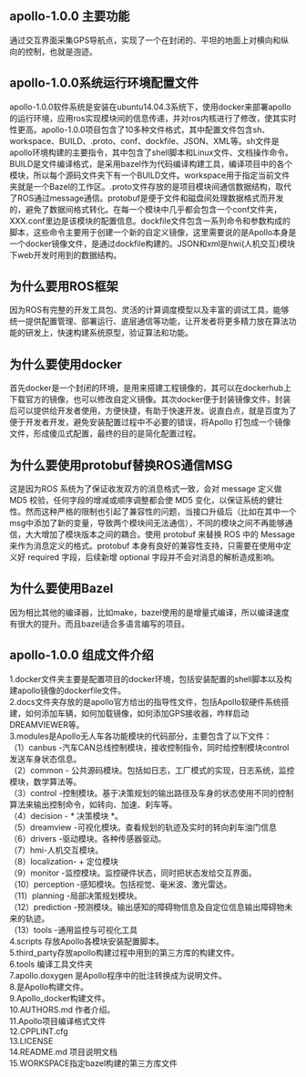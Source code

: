 ## apollo-1.0.0 主要功能  
通过交互界面采集GPS导航点，实现了一个在封闭的、平坦的地面上对横向和纵向的控制，也就是迿迹。
## apollo-1.0.0系统运行环境配置文件
apollo-1.0.0软件系统是安装在ubuntu14.04.3系统下，使用docker来部署apollo的运行环境，应用ros实现模块间的信息传递，并对ros内核进行了修改，使其实时性更高。apollo-1.0.0项目包含了10多种文件格式，其中配置文件包含sh、workspace、BUILD、.proto、conf、dockfile、JSON、XML等。sh文件是apollo环境构建的主要指令，其中包含了shell脚本和Linux文件、文档操作命令。BUILD是文件编译格式，是采用bazel作为代码编译构建工具，编译项目中的各个模块，所以每个源码文件夹下有一个BUILD文件。workspace用于指定当前文件夹就是一个Bazel的工作区。.proto文件存放的是项目模块间通信数据结构，取代了ROS通过message通信。protobuf是便于文件和磁盘间处理数据格式而开发的，避免了数据间格式转化。在每一个模块中几乎都会包含一个conf文件夹，XXX.conf里边是该模块的配置信息。dockfile文件包含一系列命令和参数构成的脚本，这些命令主要用于创建一个新的自定义镜像，这里需要说的是Apollo本身是一个docker镜像文件，是通过dockfile构建的。JSON和xml是hwi(人机交互)模块下web开发时用到的数据结构。
## 为什么要用ROS框架  
因为ROS有完整的开发工具包、灵活的计算调度模型以及丰富的调试工具，能够统一提供配置管理、部署运行、底层通信等功能，让开发者将更多精力放在算法功能的研发上，快速构建系统原型，验证算法和功能。
## 为什么要使用docker
首先docker是一个封闭的环境，是用来搭建工程镜像的，其可以在dockerhub上下载官方的镜像，也可以修改自定义镜像。其次docker便于封装镜像文件，封装后可以提供给开发者使用，方便快捷，有助于快速开发。说直白点，就是百度为了便于开发者开发，避免安装配置过程中不必要的错误，将Apollo 打包成一个镜像文件，形成傻瓜式配置，最终的目的是简化配置过程。
## 为什么要使用protobuf替换ROS通信MSG
这是因为ROS 系统为了保证收发双方的消息格式一致，会对 message 定义做 MD5 校验，任何字段的增减或顺序调整都会使 MD5 变化，以保证系统的健壮性。然而这种严格的限制也引起了兼容性的问题，当接口升级后（比如在其中一个msg中添加了新的变量，导致两个模块间无法通信），不同的模块之间不再能够通信，大大增加了模块版本之间的耦合。使用 protobuf 来替换 ROS 中的 Message 来作为消息定义的格式。protobuf 本身有良好的兼容性支持，只需要在使用中定义好 required 字段，后续新增 optional 字段并不会对消息的解析造成影响。    
## 为什么要使用Bazel
因为相比其他的编译器，比如make，bazel使用的是增量式编译，所以编译速度有很大的提升。而且bazel适合多语言编写的项目。  
## apollo-1.0.0 组成文件介绍
1.docker文件夹主要是配置项目的docker环境，包括安装配置的shell脚本以及构建apollo镜像的dockerfile文件。     
2.docs文件夹存放的是apollo官方给出的指导性文件，包括Apollo软硬件系统搭建，如何添加车辆，如何加载镜像，如何添加GPS接收器，咋样启动DREAMVIEWER等。  
3.modules是Apollo无人车各功能模块的代码部分，主要包含了以下文件：  
（1）canbus -汽车CAN总线控制模块，接收控制指令，同时给控制模块control发送车身状态信息。  
（2）common - 公共源码模块。包括如日志，工厂模式的实现，日志系统，监控模块，数学算法等。  
（3）control -控制模块。基于决策规划的输出路径及车身的状态使用不同的控制算法来输出控制命令，如转向、加速、刹车等。  
（4）decision - * 决策模块 *。  
（5）dreamview -可视化模块。查看规划的轨迹及实时的转向刹车油门信息  
（6）drivers -驱动模块。各种传感器驱动。  
（7）hmi-人机交互模块。  
（8）localization- + 定位模块  
（9）monitor -监控模块。监控硬件状态，同时把状态发给交互界面。  
（10）perception -感知模块。包括视觉、毫米波、激光雷达。  
（11）planning    -局部决策规划模块。  
（12）prediction  -预测模块。输出感知的障碍物信息及自定位信息输出障碍物未来的轨迹。  
（13）tools       -通用监控与可视化工具  
4.scripts 存放Apollo各模块安装配置脚本。  
5.third_party存放apollo构建过程中用到的第三方库的构建文件。  
6.tools 编译工具文件夹  
7.apollo.doxygen 是Apollo程序中的批注转换成为说明文件。  
8.是Apollo构建文件。  
9.Apollo_docker构建文件。  
10.AUTHORS.md 作者介绍。  
11.Apollo项目编译格式文件  
12.CPPLINT.cfg  
13.LICENSE  
14.README.md 项目说明文档  
15.WORKSPACE指定bazel构建的第三方库文件    
